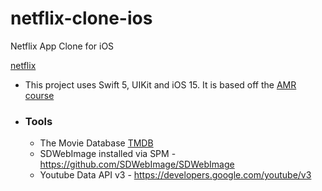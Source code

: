 # netflix-clone-ios
Netflix App Clone for iOS

[netflix](https://github.com/kawgh1/netflix-clone-ios/blob/main/netflix.gif?raw=true)

- This project uses Swift 5, UIKit and iOS 15. It is based off the [AMR course](https://www.youtube.com/watch?v=LWGr9fQR498)

- ### Tools
  - The Movie Database [TMDB](https://www.themoviedb.org/?language=en-US)
  - SDWebImage installed via SPM - https://github.com/SDWebImage/SDWebImage
  - Youtube Data API v3 - https://developers.google.com/youtube/v3

